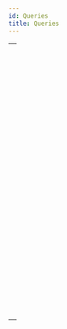 ```yaml
---
id: Queries
title: Queries
---
```

||
|---|
|[<!-- INCLUDE #_command_.DESCRIBE QUERY EXECUTION.Syntax -->](../../commands-legacy/describe-query-execution)<br/><!-- INCLUDE #_command_.DESCRIBE QUERY EXECUTION.Summary -->|
|[<!-- INCLUDE #_command_.Find in field.Syntax -->](../../commands-legacy/find-in-field)<br/><!-- INCLUDE #_command_.Find in field.Summary -->|
|[<!-- INCLUDE #_command_.GET QUERY DESTINATION.Syntax -->](../../commands-legacy/get-query-destination)<br/><!-- INCLUDE #_command_.GET QUERY DESTINATION.Summary -->|
|[<!-- INCLUDE #_command_.Get query limit.Syntax -->](../../commands-legacy/get-query-limit)<br/><!-- INCLUDE #_command_.Get query limit.Summary -->|
|[<!-- INCLUDE #_command_.Last query path.Syntax -->](../../commands-legacy/last-query-path)<br/><!-- INCLUDE #_command_.Last query path.Summary -->|
|[<!-- INCLUDE #_command_.Last query plan.Syntax -->](../../commands-legacy/last-query-plan)<br/><!-- INCLUDE #_command_.Last query plan.Summary -->|
|[<!-- INCLUDE #_command_.ORDER BY.Syntax -->](../../commands-legacy/order-by)<br/><!-- INCLUDE #_command_.ORDER BY.Summary -->|
|[<!-- INCLUDE #_command_.ORDER BY ATTRIBUTE.Syntax -->](../../commands-legacy/order-by-attribute)<br/><!-- INCLUDE #_command_.ORDER BY ATTRIBUTE.Summary -->|
|[<!-- INCLUDE #_command_.ORDER BY FORMULA.Syntax -->](../../commands-legacy/order-by-formula)<br/><!-- INCLUDE #_command_.ORDER BY FORMULA.Summary -->|
|[<!-- INCLUDE #_command_.QUERY.Syntax -->](../../commands-legacy/query)<br/><!-- INCLUDE #_command_.QUERY.Summary -->|
|[<!-- INCLUDE #_command_.QUERY BY ATTRIBUTE.Syntax -->](../../commands-legacy/query-by-attribute)<br/><!-- INCLUDE #_command_.QUERY BY ATTRIBUTE.Summary -->|
|[<!-- INCLUDE #_command_.QUERY BY EXAMPLE.Syntax -->](../../commands-legacy/query-by-example)<br/><!-- INCLUDE #_command_.QUERY BY EXAMPLE.Summary -->|
|[<!-- INCLUDE #_command_.QUERY BY FORMULA.Syntax -->](../../commands-legacy/query-by-formula)<br/><!-- INCLUDE #_command_.QUERY BY FORMULA.Summary -->|
|[<!-- INCLUDE #_command_.QUERY SELECTION.Syntax -->](../../commands-legacy/query-selection)<br/><!-- INCLUDE #_command_.QUERY SELECTION.Summary -->|
|[<!-- INCLUDE #_command_.QUERY SELECTION BY ATTRIBUTE.Syntax -->](../../commands-legacy/query-selection-by-attribute)<br/><!-- INCLUDE #_command_.QUERY SELECTION BY ATTRIBUTE.Summary -->|
|[<!-- INCLUDE #_command_.QUERY SELECTION BY FORMULA.Syntax -->](../../commands-legacy/query-selection-by-formula)<br/><!-- INCLUDE #_command_.QUERY SELECTION BY FORMULA.Summary -->|
|[<!-- INCLUDE #_command_.QUERY SELECTION WITH ARRAY.Syntax -->](../../commands-legacy/query-selection-with-array)<br/><!-- INCLUDE #_command_.QUERY SELECTION WITH ARRAY.Summary -->|
|[<!-- INCLUDE #_command_.QUERY WITH ARRAY.Syntax -->](../../commands-legacy/query-with-array)<br/><!-- INCLUDE #_command_.QUERY WITH ARRAY.Summary -->|
|[<!-- INCLUDE #_command_.SET QUERY AND LOCK.Syntax -->](../../commands-legacy/set-query-and-lock)<br/><!-- INCLUDE #_command_.SET QUERY AND LOCK.Summary -->|
|[<!-- INCLUDE #_command_.SET QUERY DESTINATION.Syntax -->](../../commands-legacy/set-query-destination)<br/><!-- INCLUDE #_command_.SET QUERY DESTINATION.Summary -->|
|[<!-- INCLUDE #_command_.SET QUERY LIMIT.Syntax -->](../../commands-legacy/set-query-limit)<br/><!-- INCLUDE #_command_.SET QUERY LIMIT.Summary -->|
